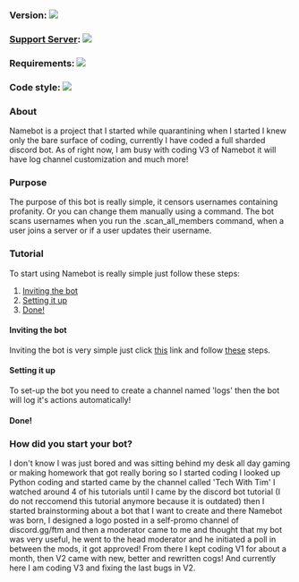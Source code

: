 <div>
  <h3>Version: <img src="https://img.shields.io/github/v/release/pjotr07740/NamebotOpensource"></h3>
</div>
<div>
  <h3><a href="https://discord.gg/ctw6rjs">Support Server</a>: <img src="https://img.shields.io/discord/715558840959238154"></h3>
</div>
<div>
  <h3>Requirements: <img src="https://img.shields.io/requires/github/pjotr07740/NamebotOpensource"></h3>
</div>
<div>
  <h3>Code style: <img src="https://img.shields.io/badge/code%20style-black-000000.svg"></h3>
<div>
  <h3>About</h3>
  <p>Namebot is a project that I started while quarantining when I started I knew only the bare surface of coding, currently I have coded a full sharded discord bot. As of right now, I am busy with coding V3 of Namebot it will have log channel customization and much more!</p>
</div>
<div>
  <h3>Purpose</h3>
  <p>The purpose of this bot is really simple, it censors usernames containing profanity. Or you can change them manually using a command. The bot scans usernames when you run the .scan_all_members command, when a user joins a server or if a user updates their username.
<div>
  <h3>Tutorial</h3>
  <p>To start using Namebot is really simple just follow these steps:</p>
  <ol>
    <li><a href="https://github.com/pjotr07740/NamebotOpensource/blob/master/README.md#inviting-the-bot">Inviting the bot</a></li>
    <li><a href="https://github.com/pjotr07740/NamebotOpensource/blob/master/README.md#setting-it-up">Setting it up</a></li>
    <li><a href="https://github.com/pjotr07740/NamebotOpensource/blob/master/README.md#done">Done!</a></li>
  </ol>
  <h4>Inviting the bot</h4>
  <p>Inviting the bot is very simple just click <a href="https://discord.com/oauth2/authorize?client_id=712415898203586570&scope=bot&permissions=469888192">this</a> link and follow <a href="https://www.youtube.com/watch?v=2YO96GFBSLw1">these</a> steps.
  <h4>Setting it up</h4>
  <p>To set-up the bot you need to create a channel named 'logs' then the bot will log it's actions automatically!
  <h4>Done!</h4>
</div>
<div>
  <h3>How did you start your bot?</h3>
  <p>I don't know I was just bored and was sitting behind my desk all day gaming or making homework that got really boring so I started coding I looked up Python coding and started came by the channel called 'Tech With Tim' I watched around 4 of his tutorials until I came by the discord bot tutorial (I do not reccomend this tutorial anymore because it is outdated) then I started brainstorming about a bot that I want to create and there Namebot was born, I designed a logo posted in a self-promo channel of discord.gg/ftm and then a moderator came to me and thought that my bot was very useful, he went to the head moderator and he initiated a poll in between the mods, it got approved! From there I kept coding V1 for about a month, then V2 came with new, better and rewritten cogs! And currently here I am coding V3 and fixing the last bugs in V2. 
